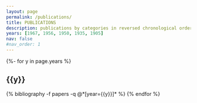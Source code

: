 ```yaml
---
layout: page
permalink: /publications/
title: PUBLICATIONS
description: publications by categories in reversed chronological order. generated by jekyll-scholar.
years: [1967, 1956, 1950, 1935, 1905]
nav: false
#nav_order: 1
---
```

<!-- _pages/publications.md -->
<div class="publications">

{%- for y in page.years %}
  <h2 class="year">{{y}}</h2>
  {% bibliography -f papers -q @*[year={{y}}]* %}
{% endfor %}

</div>
